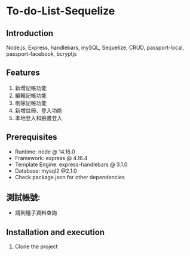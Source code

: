 # To-do-List-Sequelize

## Introduction
Node.js, Express, handlebars, mySQL, Sequelize, CRUD, passport-local, passport-facebook, bcryptjs

## Features

1. 新增記帳功能
2. 編輯記帳功能
3. 刪除記帳功能
4. 新增註冊、登入功能
5. 本地登入和臉書登入


## Prerequisites
 
- Runtime: node @ 14.16.0
- Framework: express @ 4.16.4
- Template Engine: express-handlebars @ 3.1.0
- Database: mysql2 @2.1.0
- Check package.json for other dependencies

## 測試帳號:
- 請到種子資料查詢

## Installation and execution

1. Clone the project
